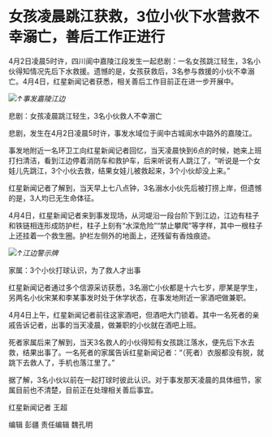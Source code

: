 # 女孩凌晨跳江获救，3位小伙下水营救不幸溺亡，善后工作正进行

4月2日凌晨5时许，四川阆中嘉陵江段发生一起悲剧：一名女孩跳江轻生，3名小伙得知情况先后下水救援。遗憾的是，女孩获救后，3名参与救援的小伙不幸溺亡。4月4日，红星新闻记者获悉，相关善后工作目前正在进一步开展中。

![](https://inews.gtimg.com/om_bt/OP8H7xRiKYVfPZ2gFItmRIm_zi53hIFSzTb3Wyo3QsoYQAA/1000)_↑事发嘉陵江边_

悲剧：女孩凌晨跳江轻生，3名小伙救人不幸溺亡

悲剧，发生在4月2日凌晨5时许，事发水域位于阆中古城阆水中路外的嘉陵江。

事发地附近一名环卫工向红星新闻记者回忆，当天凌晨快到6点的时候，她来上班打扫清洁，看到江边停着消防车和救护车，后来听说有人跳江了，“听说是一个女娃儿先跳江，3个小伙去救，结果女娃儿被救起来，3个小伙却没上来。”

红星新闻记者了解到，当天早上七八点钟，3名溺水小伙先后被打捞上岸，但遗憾的是，3人均已无生命体征。

4月4日，红星新闻记者来到事发现场，从河堤沿一段台阶下到江边，江边有柱子和铁链相连形成防护栏，柱子上刻有“水深危险”“禁止攀爬”等字样，其中一根柱子上还挂着一个救生圈。护栏左侧外的地面上，还残留有香烛痕迹。

![](https://inews.gtimg.com/om_bt/O4Tr-7s4-kURElwTnM_2PD4e5wb5UtDZKpCzbz-lZ3JdYAA/1000)_↑江边警示牌_

家属：3个小伙打球认识，为了救人才出事

红星新闻记者通过多个信源采访获悉，3名溺亡小伙都是十六七岁，廖某是学生，另两名小伙宋某和李某事发时处于休学状态，在事发地附近一家酒吧做兼职。

4月4日上午，红星新闻记者前往这家酒吧，但酒吧大门锁着。其中一名死者的亲戚告诉记者，出事的当天凌晨，做兼职的小伙就在酒吧上班。

死者家属后来了解到，当天3名救人的小伙得知有女孩跳江落水，便先后下水去救，结果出事了。一名死者的家属告诉红星新闻记者：“（死者）衣服都没有脱，就跳下去救人了，手机也落江里了。”

据了解，3名小伙以前在一起打球时彼此认识。对于事发那天凌晨的具体细节，家属目前也不清楚，目前正在处理相关善后事宜。

红星新闻记者 王超

编辑 彭疆 责任编辑 魏孔明

